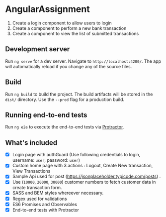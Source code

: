 # AngularAssignment

1. Create a login component to allow users to login
2. Create a component to perform a new bank transaction 
3. Create a component to view the list of submitted transactions

## Development server

Run `ng serve` for a dev server. Navigate to `http://localhost:4200/`. The app will automatically reload if you change any of the source files.



## Build

Run `ng build` to build the project. The build artifacts will be stored in the `dist/` directory. Use the `--prod` flag for a production build.



## Running end-to-end tests

Run `ng e2e` to execute the end-to-end tests via [Protractor](http://www.protractortest.org/).

## What's included
- [x] Login page with authGuard (Use following credentials to login, username: `user`, password: `user`)
- [x] Custom home page with 3 actions : Logout, Create New transaction, View Transactions
- [x] Sample Api used for post (https://jsonplaceholder.typicode.com/posts) .
- [x] Use (`10000`, `20000`, `30000`) customer numbers to fetch customer data in create transaction form.
- [x] SASS  and BEM styles whereever necessary.
- [x] Regex used for validations
- [x] ES6 Promises and Observables
- [x] End-to-end tests with Protractor
